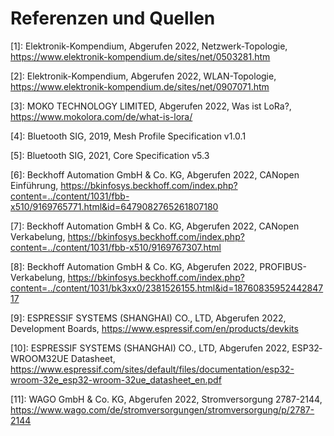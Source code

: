 # Referenzen und Quellen

[1]: Elektronik-Kompendium, Abgerufen 2022, Netzwerk-Topologie, https://www.elektronik-kompendium.de/sites/net/0503281.htm

[2]: Elektronik-Kompendium, Abgerufen 2022, WLAN-Topologie, https://www.elektronik-kompendium.de/sites/net/0907071.htm

[3]: MOKO TECHNOLOGY LIMITED, Abgerufen 2022, Was ist LoRa?, https://www.mokolora.com/de/what-is-lora/

[4]: Bluetooth SIG, 2019, Mesh Profile Specification v1.0.1

[5]: Bluetooth SIG, 2021, Core Specification v5.3

[6]:  Beckhoff Automation GmbH & Co. KG, Abgerufen 2022, CANopen Einführung, https://bkinfosys.beckhoff.com/index.php?content=../content/1031/fbb-x510/9169765771.html&id=6479082765261807180

[7]:  Beckhoff Automation GmbH & Co. KG, Abgerufen 2022, CANopen Verkabelung, https://bkinfosys.beckhoff.com/index.php?content=../content/1031/fbb-x510/9169767307.html

[8]:  Beckhoff Automation GmbH & Co. KG, Abgerufen 2022, PROFIBUS-Verkabelung, https://bkinfosys.beckhoff.com/index.php?content=../content/1031/bk3xx0/2381526155.html&id=1876083595244284717

[9]: ESPRESSIF SYSTEMS (SHANGHAI) CO., LTD, Abgerufen 2022, Development Boards, https://www.espressif.com/en/products/devkits

[10]: ESPRESSIF SYSTEMS (SHANGHAI) CO., LTD, Abgerufen 2022, ESP32­WROOM­32UE Datasheet, https://www.espressif.com/sites/default/files/documentation/esp32-wroom-32e_esp32-wroom-32ue_datasheet_en.pdf

[11]: WAGO GmbH & Co. KG, Abgerufen 2022, Stromversorgung 2787-2144, https://www.wago.com/de/stromversorgungen/stromversorgung/p/2787-2144
